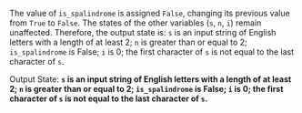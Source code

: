 The value of `is_spalindrome` is assigned `False`, changing its previous value from `True` to `False`. The states of the other variables (`s`, `n`, `i`) remain unaffected. Therefore, the output state is: `s` is an input string of English letters with a length of at least 2; `n` is greater than or equal to 2; `is_spalindrome` is False; `i` is 0; the first character of `s` is not equal to the last character of `s`.

Output State: **`s` is an input string of English letters with a length of at least 2; `n` is greater than or equal to 2; `is_spalindrome` is False; `i` is 0; the first character of `s` is not equal to the last character of `s`.**
